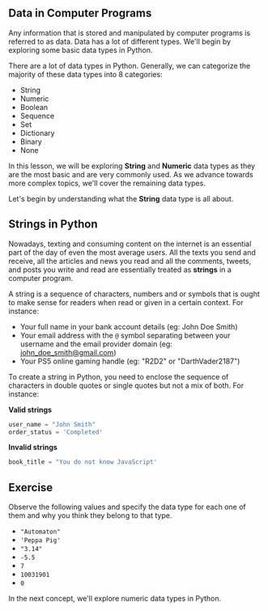 ## Data in Computer Programs

Any information that is stored and manipulated by computer programs is referred to as data. Data has a lot of different types. We'll begin by exploring some basic data types in Python.

There are a lot of data types in Python. Generally, we can categorize the majority of these data types into 8 categories:

- String
- Numeric
- Boolean
- Sequence
- Set
- Dictionary
- Binary
- None

In this lesson, we will be exploring **String** and **Numeric**  data types as they are the most basic and are very commonly used. As we advance towards more complex topics, we'll cover the remaining data types.

Let's begin by understanding what the **String** data type is all about.

## Strings in Python

Nowadays, texting and consuming content on the internet is an essential part of the day of even the most average users. All the texts you send and receive, all the articles and news you read and all the comments, tweets, and posts you write and read are essentially treated as **strings** in a computer program.

A string is a sequence of characters, numbers and or symbols that is ought to make sense for readers when read or given in a certain context. For instance:

- Your full name in your bank account details (eg: John Doe Smith)
- Your email address with the `@` symbol separating between your username and the email provider domain (eg: john_doe_smith@gmail.com)
- Your PS5 online gaming handle (eg: "R2D2" or "DarthVader2187")

To create a string in Python, you need to enclose the sequence of characters in double quotes or single quotes but not a mix of both. For instance: 

**Valid strings**
```python
user_name = "John Smith"
order_status = 'Completed'
```

**Invalid strings**

```python
book_title = "You do not know JavaScript'
```

## Exercise
Observe the following values and specify the data type for each one of them and why you think they belong to that type.

- `"Automaton"`
- `'Peppa Pig'`
- `"3.14"`
- `-5.5`
- `7`
- `10031901`
- `0`

In the next concept, we'll explore numeric data types in Python.